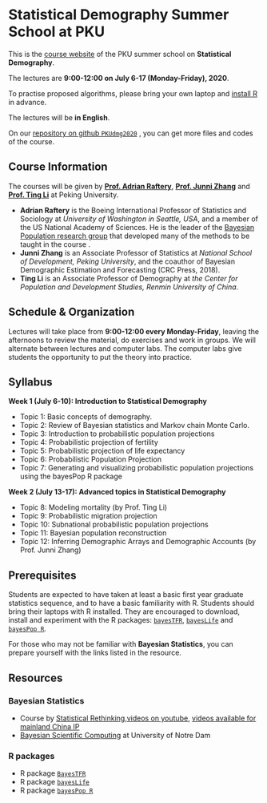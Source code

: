 # Statistical Demography Summer School at PKU

This is the [course website](https://annazhang1998.github.io/PKUdmg2020/) of the PKU summer school on **Statistical Demography**.

The lectures are **9:00-12:00 on July 6-17 (Monday-Friday), 2020**.

To practise proposed algorithms, please bring your own laptop and [install R](https://rstudio.com/products/rstudio/download/#download) in advance.

The lectures will be **in English**.

On our [repository on github ``PKUdmg2020``](https://github.com/annazhang1998/PKUdmg2020)  , you can get more files and codes of the course.
 
## Course Information
The courses will be given by [**Prof. Adrian Raftery**](https://www.stat.washington.edu/raftery/), [**Prof. Junni Zhang**](http://scholar.pku.edu.cn/jnzhang/home) and [**Prof. Ting Li**](http://ssps.ruc.edu.cn/index.php?s=/Index/teacher_cont/cid/8/teaid/41.html)  at Peking University.

- **Adrian Raftery** is the Boeing International Professor of Statistics and Sociology at *University of Washington in Seattle, USA*, and a member of the US National Academy of Sciences. He is the leader of the [Bayesian Population research group](http://bayespop.csss.washington.edu) that developed many of the methods to be taught in the course .
- **Junni Zhang** is an Associate Professor of Statistics at *National School of Development, Peking University*, and the coauthor of Bayesian Demographic Estimation and Forecasting (CRC Press, 2018).
- **Ting Li** is an Associate Professor of Demography at *the Center for Population and Development Studies, Renmin University of China*.

## Schedule & Organization

Lectures will take place from **9:00-12:00 every Monday-Friday**, leaving the afternoons to review the
material, do exercises and work in groups. We will alternate between lectures and computer
labs. The computer labs give students the opportunity to put the theory into practice.

## Syllabus
**Week 1 (July 6-10): Introduction to Statistical Demography**
- Topic 1: Basic concepts of demography.
- Topic 2: Review of Bayesian statistics and Markov chain Monte Carlo.
- Topic 3: Introduction to probabilistic population projections
- Topic 4: Probabilistic projection of fertility
- Topic 5: Probabilistic projection of life expectancy
- Topic 6: Probabilistic Population Projection
- Topic 7: Generating and visualizing probabilistic population projections using the bayesPop R
package

**Week 2 (July 13-17): Advanced topics in Statistical Demography**
- Topic 8: Modeling mortality (by Prof. Ting Li)
- Topic 9: Probabilistic migration projection
- Topic 10: Subnational probabilistic population projections
- Topic 11: Bayesian population reconstruction
- Topic 12: Inferring Demographic Arrays and Demographic Accounts (by Prof. Junni Zhang)

## Prerequisites

Students are expected to have taken at least a basic first year graduate statistics sequence, and to have a basic familiarity with R. Students should bring their laptops with R installed. They are encouraged to download, install and experiment with the R packages: [``bayesTFR``](https://cran.r-project.org/web/packages/bayesTFR/index.html), [``bayesLife``](https://cran.r-project.org/web/packages/bayesLife/index.html) and [``bayesPop R``](https://cran.r-project.org/web/packages/bayesPop/index.html).

For those who may not be familiar with **Bayesian Statistics**, you can prepare yourself with the links listed in the resource.

## Resources

### Bayesian Statistics
- Course by [Statistical Rethinking](https://xcelab.net/rm/statistical-rethinking/),[videos on youtube](https://www.youtube.com/playlist?list=PLDcUM9US4XdM9_N6XUUFrhghGJ4K25bFc), [videos available for mainland China IP](https://www.bilibili.com/video/av15997212?from=search&seid=2770670018250200202)
- [Bayesian Scientific Computing](https://www.zabaras.com/bayesiancomputing) at University of Notre Dam

### R packages

- R package [``BayesTFR``](https://cran.r-project.org/web/packages/bayesTFR/index.html)
- R package [``bayesLife``](https://cran.r-project.org/web/packages/bayesLife/index.html)
- R package [``bayesPop R``](https://cran.r-project.org/web/packages/bayesPop/index.html)

